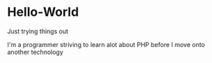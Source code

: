 # Hello-World
Just trying things out

I'm a programmer striving to learn alot about PHP before I move onto another technology
